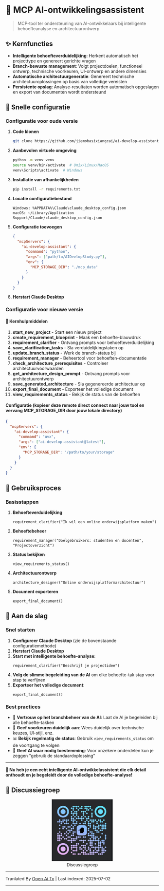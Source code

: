 # 🚀 MCP AI-ontwikkelingsassistent

> MCP-tool ter ondersteuning van AI-ontwikkelaars bij intelligente behoefteanalyse en architectuurontwerp

## ✨ Kernfuncties

- **Intelligente behoefteverduidelijking**: Herkent automatisch het projecttype en genereert gerichte vragen
- **Branch-bewuste management**: Volgt projectdoelen, functioneel ontwerp, technische voorkeuren, UI-ontwerp en andere dimensies
- **Automatische architectuurgeneratie**: Genereert technische architectuuroplossingen op basis van volledige vereisten
- **Persistente opslag**: Analyse-resultaten worden automatisch opgeslagen en export van documenten wordt ondersteund

## 📁 Snelle configuratie

### Configuratie voor oude versie
1. **Code klonen**
   ```bash
   git clone https://github.com/jiemobasixiangcai/ai-develop-assistant.git
   ```
2. **Aanbevolen virtuele omgeving**
   ```bash
   python -m venv venv
   source venv/bin/activate  # Unix/Linux/MacOS
   venv\Scripts\activate  # Windows
   ```
3. **Installatie van afhankelijkheden**
   ```bash
   pip install -r requirements.txt
   ```

4. **Locatie configuratiebestand**
   ```
   Windows: %APPDATA%\Claude\claude_desktop_config.json
   macOS: ~/Library/Application Support/Claude/claude_desktop_config.json
   ```

5. **Configuratie toevoegen**
   ```json
   {
     "mcpServers": {
       "ai-develop-assistant": {
         "command": "python",
         "args": ["path/to/AIDevlopStudy.py"],
         "env": {
           "MCP_STORAGE_DIR": "./mcp_data"
         }
       }
     }
   }
   ```

3. **Herstart Claude Desktop**

### Configuratie voor nieuwe versie
#### 🔧 Kernhulpmiddelen
1. **start_new_project** - Start een nieuw project
2. **create_requirement_blueprint** - Maak een behoefte-blauwdruk
3. **requirement_clarifier** - Ontvang prompts voor behoefteverduidelijking
4. **save_clarification_tasks** - Sla verduidelijkingstaken op
5. **update_branch_status** - Werk de branch-status bij
6. **requirement_manager** - Beheertool voor behoeften-documentatie
7. **check_architecture_prerequisites** - Controleer architectuurvoorwaarden
8. **get_architecture_design_prompt** - Ontvang prompts voor architectuurontwerp
9. **save_generated_architecture** - Sla gegenereerde architectuur op
10. **export_final_document** - Exporteer het volledige document
11. **view_requirements_status** - Bekijk de status van de behoeften

#### Configuratie (kopieer deze remote direct connect naar jouw tool en vervang MCP_STORAGE_DIR door jouw lokale directory)
   ```json
   {
     "mcpServers": {
       "ai-develop-assistant": {
         "command": "uvx",
         "args": ["ai-develop-assistant@latest"],
         "env": {
           "MCP_STORAGE_DIR": "/path/to/your/storage"
         }
       }
     }
   }
   ```

## 🎯 Gebruiksproces

### Basisstappen

1. **Behoefteverduidelijking**
   ```
   requirement_clarifier("Ik wil een online onderwijsplatform maken")
   ```

2. **Behoeftebeheer**
   ```
   requirement_manager("Doelgebruikers: studenten en docenten", "Projectoverzicht")
   ```

3. **Status bekijken**
   ```
   view_requirements_status()
   ```
4. **Architectuurontwerp**
   ```
   architecture_designer("Online onderwijsplatformarchitectuur")
   ```

5. **Document exporteren**
   ```
   export_final_document()
   ```

## 🚀 Aan de slag

### Snel starten
1. **Configureer Claude Desktop** (zie de bovenstaande configuratiemethode)
2. **Herstart Claude Desktop**
3. **Start met intelligente behoefte-analyse**:
   ```
   requirement_clarifier("Beschrijf je projectidee")
   ```
4. **Volg de slimme begeleiding van de AI** om elke behoefte-tak stap voor stap te verfijnen
5. **Exporteer het volledige document**:
   ```
   export_final_document()
   ```

### Best practices
- 💬 **Vertrouw op het branchbeheer van de AI**: Laat de AI je begeleiden bij alle behoefte-takken
- 🎯 **Geef voorkeuren duidelijk aan**: Wees duidelijk over technische keuzes, UI-stijl, enz.
- 📊 **Bekijk regelmatig de status**: Gebruik `view_requirements_status` om de voortgang te volgen
- 🤖 **Geef AI waar nodig toestemming**: Voor onzekere onderdelen kun je zeggen "gebruik de standaardoplossing"

---

**🎯 Nu heb je een echt intelligente AI-ontwikkelassistent die elk detail onthoudt en je begeleidt door de volledige behoefte-analyse!**

## 💬 Discussiegroep

<div align="center">
<img src="https://raw.githubusercontent.com/jiemobasixiangcai/ai-develop-assistant/main/./assets/qr-code.jpg" width="200" alt="Discussiegroep">
<br>
Discussiegroep
</div>


---


Tranlated By [Open Ai Tx](https://github.com/OpenAiTx/OpenAiTx) | Last indexed: 2025-07-02


---